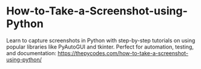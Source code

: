 # How-to-Take-a-Screenshot-using-Python
Learn to capture screenshots in Python with step-by-step tutorials on using popular libraries like PyAutoGUI and tkinter. Perfect for automation, testing, and documentation:
https://thepycodes.com/how-to-take-a-screenshot-using-python/
